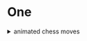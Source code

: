 # One

<details>
<summary>
animated chess moves
</summary>
ex.:  
click on board to run.
</details>
